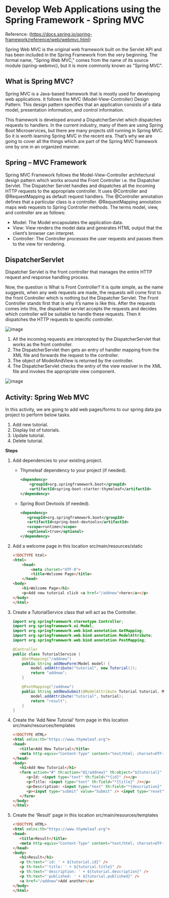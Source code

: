 # Develop Web Applications using the Spring Framework - Spring MVC

Reference: (https://docs.spring.io/spring-framework/reference/web/webmvc.html)

Spring Web MVC is the original web framework built on the Servlet API and has been included in the Spring Framework from the very beginning. The formal name, "Spring Web MVC," comes from the name of its source module (spring-webmvc), but it is more commonly known as "Spring MVC".

## What is Spring MVC?

Spring MVC is a Java-based framework that is mostly used for developing web applications. It follows the MVC (Model-View-Controller) Design Pattern. This design pattern specifies that an application consists of a data model, presentation information, and control information.

This framework is developed around a DispatcherServlet which dispatches requests to handlers. In the current industry, many of them are using Spring Boot Microservices, but there are many projects still running in Spring MVC. So it is worth learning Spring MVC in the recent era. That’s why we are going to cover all the things which are part of the Spring MVC framework one by one in an organized manner.

## Spring – MVC Framework

Spring MVC Framework follows the Model-View-Controller architectural design pattern which works around the Front Controller i.e. the Dispatcher Servlet. The Dispatcher Servlet handles and dispatches all the incoming HTTP requests to the appropriate controller. It uses @Controller and @RequestMapping as default request handlers. The @Controller annotation defines that a particular class is a controller. @RequestMapping annotation maps web requests to Spring Controller methods. The terms model, view, and controller are as follows:

- Model: The Model encapsulates the application data.
- View: View renders the model data and generates HTML output that the client’s browser can interpret.
- Controller: The Controller processes the user requests and passes them to the view for rendering.

## DispatcherServlet

Dispatcher Servlet is the front controller that manages the entire HTTP request and response handling process. 

Now, the question is What is Front Controller? It is quite simple, as the name suggests, when any web requests are made, the requests will come first to the front Controller which is nothing but the Dispatcher Servlet. The Front Controller stands first that is why it’s name is like this. After the requests comes into this, the dispatcher servlet accepts the requests and decides which controller will be suitable to handle these requests. Then it dispatches the HTTP requests to specific controller.

![image](https://github.com/asmalizaa/javaspring/assets/23090837/1bae210f-cfab-4f89-8487-34b56ccc6306)

1. All the incoming requests are intercepted by the DispatcherServlet that works as the front controller.
2. The DispatcherServlet then gets an entry of handler mapping from the XML file and forwards the request to the controller.
3. The object of ModelAndView is returned by the controller.
4. The DispatcherServlet checks the entry of the view resolver in the XML file and invokes the appropriate view component.

![image](https://github.com/asmalizaa/javaspring/assets/23090837/c8cc88ad-6406-4ff8-9e5d-eb2cd11c5f54)

## Activity: Spring Web MVC

In this activity, we are going to add web pages/forms to our spring data jpa project to perform below tasks.
1. Add new tutorial.
2. Display list of tutorials.
3. Update tutorial.
4. Delete tutorial.

**Steps**

1. Add dependencies to your existing project.

   - Thymeleaf dependency to your project (if needed).

     ```xml
     <dependency>
         <groupId>org.springframework.boot</groupId>
         <artifactId>spring-boot-starter-thymeleaf</artifactId>
     </dependency>
     ```

   - Spring Boot Devtools (if needed).
     ```xml
     <dependency>
     	<groupId>org.springframework.boot</groupId>
     	<artifactId>spring-boot-devtools</artifactId>
     	<scope>runtime</scope>
     	<optional>true</optional>
     </dependency>
     ```

2. Add a welcome page in this location src/main/resources/static

   ```html
   <!DOCTYPE html>
   <html>
       <head>
           <meta charset="UTF-8">
           <title>Welcome Page</title>
       </head>
   <body>
       <h1>Welcome Page</h1>
       <p>Add new tutorial click <a href="/addnew">here</a></p>
   </body>
   </html>
   ```
   
3. Create a TutorialService class that will act as the Controller.

   ```java
   import org.springframework.stereotype.Controller;
   import org.springframework.ui.Model;
   import org.springframework.web.bind.annotation.GetMapping;
   import org.springframework.web.bind.annotation.ModelAttribute;
   import org.springframework.web.bind.annotation.PostMapping;

   @Controller
   public class TutorialService {
       @GetMapping("/addnew")
       public String addNewForm(Model model) {
           model.addAttribute("tutorial", new Tutorial());
           return "addnew";
       }

       @PostMapping("/addnew")
       public String addNewSubmit(@ModelAttribute Tutorial tutorial, Model model) {
           model.addAttribute("tutorial", tutorial);
           return "result";
       }
   }
   ```
   
4. Create the 'Add New Tutorial' form page in this location src/main/resources/templates

   ```html
   <!DOCTYPE HTML>
   <html xmlns:th="https://www.thymeleaf.org">
   <head>
      <title>Add New Tutorial</title>
      <meta http-equiv="Content-Type" content="text/html; charset=UTF-8" />
   </head>
   <body>
      <h1>Add New Tutorial</h1>
      <form action="#" th:action="@{/addnew}" th:object="${tutorial}" method="post">
         <p>Id: <input type="text" th:field="*{id}" /></p>
         <p>Title: <input type="text" th:field="*{title}" /></p>
         <p>Description: <input type="text" th:field="*{description}" /></p>
         <p><input type="submit" value="Submit" /> <input type="reset" value="Reset" /></p>
      </form>
   </body>
   </html>
   ```

4. Create the 'Result' page in this location src/main/resources/templates

   ```html
   <!DOCTYPE HTML>
   <html xmlns:th="https://www.thymeleaf.org">
   <head>
      <title>Result</title>
      <meta http-equiv="Content-Type" content="text/html; charset=UTF-8" />
   </head>
   <body>
      <h1>Result</h1>
      <p th:text="'id: ' + ${tutorial.id}" />
      <p th:text="'title: ' + ${tutorial.title}" />
      <p th:text="'description: ' + ${tutorial.description}" />
      <p th:text="'published: ' + ${tutorial.published}" />
      <a href="/addnew">Add another</a>
   </body>
   </html>
   ```
